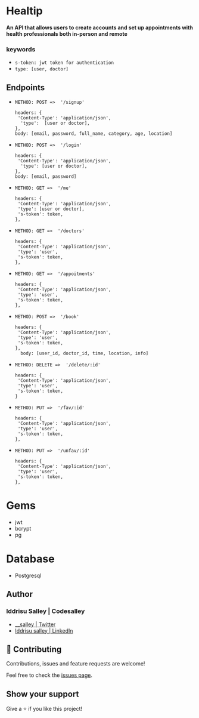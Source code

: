 # Healtip 
****An API that allows users to create accounts and set up appointments with health professionals both in-person and remote****


### keywords 

- `` s-token: jwt token for authentication ``
- `` type: [user, doctor] ``

## Endpoints 


- ``METHOD: POST =>  '/signup'``
  ````
  headers: {
   'Content-Type': 'application/json',
    'type':  [user or doctor],
  },
  body: [email, password, full_name, category, age, location]
    ````
- ``METHOD: POST =>  '/login'``
  ````
  headers: {
   'Content-Type': 'application/json',
    'type': [user or doctor],
  },
  body: [email, password]
    ````
- ``METHOD: GET =>  '/me'``
  ````
  headers: {
   'Content-Type': 'application/json',
   'type': [user or doctor],
   's-token': token,
  },
    ````
- ``METHOD: GET =>  '/doctors'``
  ````
  headers: {
   'Content-Type': 'application/json',
   'type': 'user',
   's-token': token,
  },
    ````
- ``METHOD: GET =>  '/appoitments'``
  ````
  headers: {
   'Content-Type': 'application/json',
   'type': 'user',
   's-token': token,
  },
    ````
- ``METHOD: POST =>  '/book'``
  ````
  headers: {
   'Content-Type': 'application/json',
   'type': 'user',
   's-token': token,
  },
	body: [user_id, doctor_id, time, location, info]
    ````
- ``METHOD: DELETE =>  '/delete/:id'``
  ````
  headers: {
   'Content-Type': 'application/json',
   'type': 'user',
   's-token': token,
  }
- ``METHOD: PUT =>  '/fav/:id'``
  ````
  headers: {
   'Content-Type': 'application/json',
   'type': 'user',
   's-token': token,
  },
- ``METHOD: PUT =>  '/unfav/:id'``
  ````
  headers: {
   'Content-Type': 'application/json',
   'type': 'user',
   's-token': token,
  },

# Gems 

- jwt
- bcrypt
- pg 

# Database 

- Postgresql

## **Author**

### Iddrisu Salley | Codesalley

- [\_\_salley | Twitter](https://twitter.com/__salley)
- [Iddrisu salley | LinkedIn](https://www.linkedin.com/in/dev-salley/)

## 🤝 Contributing

Contributions, issues and feature requests are welcome!

Feel free to check the [issues page](https://github.com/juxsalley/healtip-api/issues).

## Show your support

Give a ⭐️ if you like this project!
